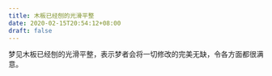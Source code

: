 ```yaml
---
title: 木板已经刨的光滑平整
date: 2020-02-15T20:54:12+08:00
draft: false
---
```


梦见木板已经刨的光滑平整，表示梦者会将一切修改的完美无缺，令各方面都很满意。
